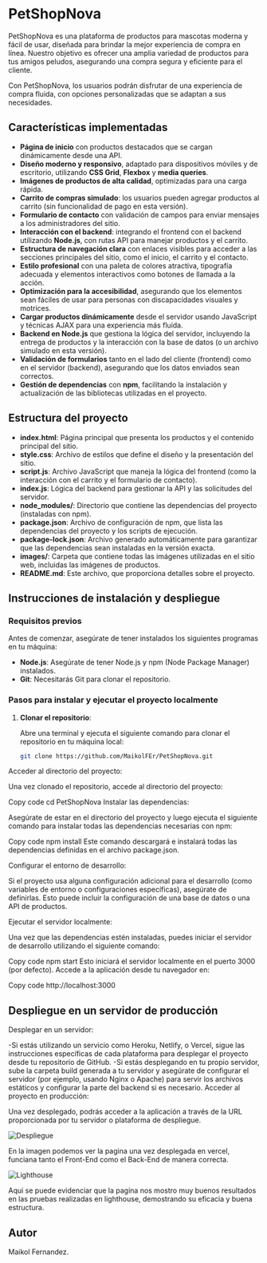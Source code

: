 # PetShopNova

PetShopNova es una plataforma de productos para mascotas moderna y fácil de usar, diseñada para brindar la mejor experiencia de compra en línea. Nuestro objetivo es ofrecer una amplia variedad de productos para tus amigos peludos, asegurando una compra segura y eficiente para el cliente.

Con PetShopNova, los usuarios podrán disfrutar de una experiencia de compra fluida, con opciones personalizadas que se adaptan a sus necesidades.

## Características implementadas

- **Página de inicio** con productos destacados que se cargan dinámicamente desde una API.
- **Diseño moderno y responsivo**, adaptado para dispositivos móviles y de escritorio, utilizando **CSS Grid**, **Flexbox** y **media queries**.
- **Imágenes de productos de alta calidad**, optimizadas para una carga rápida.
- **Carrito de compras simulado**: los usuarios pueden agregar productos al carrito (sin funcionalidad de pago en esta versión).
- **Formulario de contacto** con validación de campos para enviar mensajes a los administradores del sitio.
- **Interacción con el backend**: integrando el frontend con el backend utilizando **Node.js**, con rutas API para manejar productos y el carrito.
- **Estructura de navegación clara** con enlaces visibles para acceder a las secciones principales del sitio, como el inicio, el carrito y el contacto.
- **Estilo profesional** con una paleta de colores atractiva, tipografía adecuada y elementos interactivos como botones de llamada a la acción.
- **Optimización para la accesibilidad**, asegurando que los elementos sean fáciles de usar para personas con discapacidades visuales y motrices.
- **Cargar productos dinámicamente** desde el servidor usando JavaScript y técnicas AJAX para una experiencia más fluida.
- **Backend en Node.js** que gestiona la lógica del servidor, incluyendo la entrega de productos y la interacción con la base de datos (o un archivo simulado en esta versión).
- **Validación de formularios** tanto en el lado del cliente (frontend) como en el servidor (backend), asegurando que los datos enviados sean correctos.
- **Gestión de dependencias** con **npm**, facilitando la instalación y actualización de las bibliotecas utilizadas en el proyecto.

## Estructura del proyecto

- **index.html**: Página principal que presenta los productos y el contenido principal del sitio.
- **style.css**: Archivo de estilos que define el diseño y la presentación del sitio.
- **script.js**: Archivo JavaScript que maneja la lógica del frontend (como la interacción con el carrito y el formulario de contacto).
- **index.js**: Lógica del backend para gestionar la API y las solicitudes del servidor.
- **node_modules/**: Directorio que contiene las dependencias del proyecto (instaladas con npm).
- **package.json**: Archivo de configuración de npm, que lista las dependencias del proyecto y los scripts de ejecución.
- **package-lock.json**: Archivo generado automáticamente para garantizar que las dependencias sean instaladas en la versión exacta.
- **images/**: Carpeta que contiene todas las imágenes utilizadas en el sitio web, incluidas las imágenes de productos.
- **README.md**: Este archivo, que proporciona detalles sobre el proyecto.


## Instrucciones de instalación y despliegue

### Requisitos previos

Antes de comenzar, asegúrate de tener instalados los siguientes programas en tu máquina:

- **Node.js**: Asegúrate de tener Node.js y npm (Node Package Manager) instalados.
- **Git**: Necesitarás Git para clonar el repositorio.

### Pasos para instalar y ejecutar el proyecto localmente

1. **Clonar el repositorio**:

   Abre una terminal y ejecuta el siguiente comando para clonar el repositorio en tu máquina local:

   ```bash
   git clone https://github.com/MaikolFEr/PetShopNova.git

Acceder al directorio del proyecto:

Una vez clonado el repositorio, accede al directorio del proyecto:

Copy code
cd PetShopNova
Instalar las dependencias:

Asegúrate de estar en el directorio del proyecto y luego ejecuta el siguiente comando para instalar todas las dependencias necesarias con npm:

Copy code
npm install
Este comando descargará e instalará todas las dependencias definidas en el archivo package.json.

Configurar el entorno de desarrollo:

Si el proyecto usa alguna configuración adicional para el desarrollo (como variables de entorno o configuraciones específicas), asegúrate de definirlas. Esto puede incluir la configuración de una base de datos o una API de productos.

Ejecutar el servidor localmente:

Una vez que las dependencias estén instaladas, puedes iniciar el servidor de desarrollo utilizando el siguiente comando:

Copy code
npm start
Esto iniciará el servidor localmente en el puerto 3000 (por defecto). Accede a la aplicación desde tu navegador en:

Copy code
http://localhost:3000

## Despliegue en un servidor de producción

Desplegar en un servidor:

-Si estás utilizando un servicio como Heroku, Netlify, o Vercel, sigue las instrucciones específicas de cada plataforma para desplegar el proyecto desde tu repositorio de GitHub.
-Si estás desplegando en tu propio servidor, sube la carpeta build generada a tu servidor y asegúrate de configurar el servidor (por ejemplo, usando Nginx o Apache) para servir los archivos estáticos y configurar la parte del backend si es necesario.
Acceder al proyecto en producción:

Una vez desplegado, podrás acceder a la aplicación a través de la URL proporcionada por tu servidor o plataforma de despliegue.


![Despliegue](images/Despliegue.png)

En la imagen podemos ver la pagina una vez desplegada en vercel, funciana tanto el Front-End como el Back-End de manera correcta.

![Lighthouse](images/Lighthouse.png)

Aqui se puede evidenciar que la pagina nos mostro muy buenos resultados en las pruebas realizadas en lighthouse, demostrando su eficacia y buena estructura.

## Autor

Maikol Fernandez.
